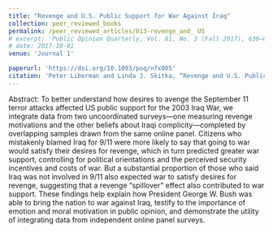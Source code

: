 ```yaml
---
title: "Revenge and U.S. Public Support for War Against Iraq"
collection: peer_reviewed_books
permalink: /peer_reviewed_articles/013-revenge_and_ US
# excerpt: 'Public Opinion Quarterly, Vol. 81, No. 3 (Fall 2017), 636–660. First author, co-authored with Linda J. Skitka'
# date: 2017-10-01
venue: 'Journal 1'

paperurl: 'https://doi.org/10.1093/poq/nfx005' 
citation: 'Peter Liberman and Linda J. Skitka, “Revenge and U.S. Public Support for War Against Iraq,” <i>Public Opinion Quarterly</i>, Vol. 81, No. 3 (Fall 2017), 636–660.'
---
```


Abstract: To better understand how desires to avenge the September 11 terror attacks affected US public support for the 2003 Iraq War, we integrate data from two uncoordinated surveys—one measuring revenge motivations and the other beliefs about Iraqi complicity—completed by overlapping samples drawn from the same online panel. Citizens who mistakenly blamed Iraq for 9/11 were more likely to say that going to war would satisfy their desires for revenge, which in turn predicted greater war support, controlling for political orientations and the perceived security incentives and costs of war. But a substantial proportion of those who said Iraq was not involved in 9/11 also expected war to satisfy desires for revenge, suggesting that a revenge “spillover” effect also contributed to war support. These findings help explain how President George W. Bush was able to bring the nation to war against Iraq, testify to the importance of emotion and moral motivation in public opinion, and demonstrate the utility of integrating data from independent online panel surveys. 

<!-- [Download paper here](http://academicpages.github.io/files/paper1.pdf) -->

<!-- Recommended citation: Your Name, You. (2009). "Paper Title Number 1." <i>Journal 1</i>. 1(1). -->
